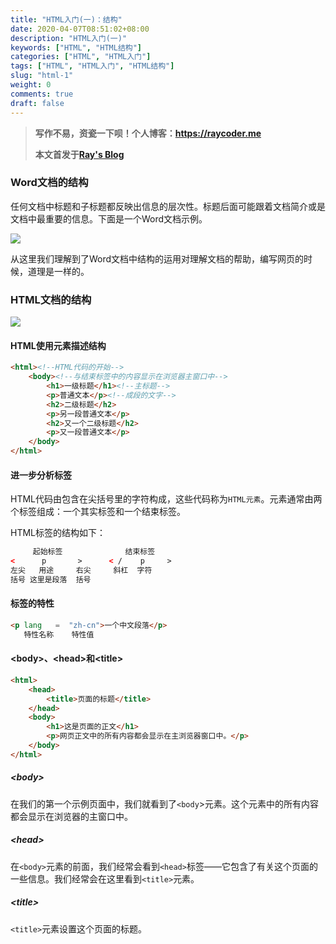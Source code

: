 ```yaml
---
title: "HTML入门(一)：结构"
date: 2020-04-07T08:51:02+08:00
description: "HTML入门(一)"
keywords: ["HTML", "HTML结构"]
categories: ["HTML", "HTML入门"]
tags: ["HTML", "HTML入门", "HTML结构"]
slug: "html-1"
weight: 0
comments: true
draft: false
---
```


> **写作不易，资瓷一下呗！个人博客：<https://raycoder.me>**
>
> **本文首发于[Ray's Blog](https://raycoder.me/p/html-1/)**

### Word文档的结构

任何文档中标题和子标题都反映出信息的层次性。标题后面可能跟着文档简介或是文档中最重要的信息。下面是一个Word文档示例。

![](https://gitee.com/RACD/cdn/raw/master/imgs/20200407085907.png)

从这里我们理解到了Word文档中结构的运用对理解文档的帮助，编写网页的时候，道理是一样的。

### HTML文档的结构

![](https://gitee.com/RACD/cdn/raw/master/imgs/20200407090301.png)

#### HTML使用元素描述结构

```html
<html><!--HTML代码的开始-->
    <body><!--与结束标签中的内容显示在浏览器主窗口中-->
		<h1>一级标题</h1><!--主标题-->
		<p>普通文本</p><!--成段的文字-->
        <h2>二级标题</h2>
		<p>另一段普通文本</p>
		<h2>又一个二级标题</h2>
		<p>又一段普通文本</p>
	</body>
</html>
```

#### 进一步分析标签

HTML代码由包含在尖括号里的字符构成，这些代码称为`HTML元素`。元素通常由两个标签组成：一个其实标签和一个结束标签。

HTML标签的结构如下：

```html
     起始标签              结束标签
<      p       >      < /    p     >
左尖   用途     右尖     斜杠  字符
括号 这里是段落  括号
```

#### 标签的特性

```html
<p lang   =  "zh-cn">一个中文段落</p>
   特性名称    特性值
```

#### <body\>、<head\>和<title\>

```html
<html>
	<head>
		<title>页面的标题</title>
	</head>
	<body>
		<h1>这是页面的正文</h1>
		<p>网页正文中的所有内容都会显示在主浏览器窗口中。</p>
	</body>
</html>
```

##### <body\>

在我们的第一个示例页面中，我们就看到了`<body`>元素。这个元素中的所有内容都会显示在浏览器的主窗口中。

##### <head\>

在`<body>`元素的前面，我们经常会看到`<head>`标签——它包含了有关这个页面的一些信息。我们经常会在这里看到`<title>`元素。

##### <title\>

`<title>`元素设置这个页面的标题。

